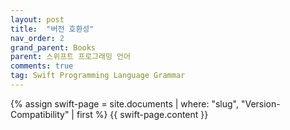```yaml
---
layout: post
title:  "버전 호환성"
nav_order: 2
grand_parent: Books
parent: 스위프트 프로그래밍 언어
comments: true
tag: Swift Programming Language Grammar
---
```


{% assign swift-page = site.documents | where: "slug", "Version-Compatibility" | first %}
{{ swift-page.content }}
